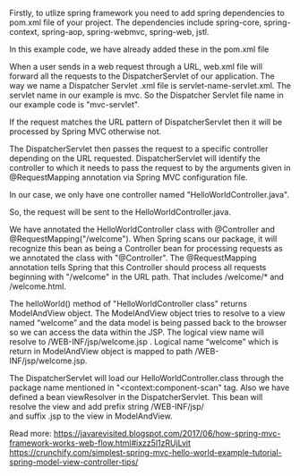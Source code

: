 Firstly, to utlize spring framework you need to add spring dependencies to pom.xml file of your project. 
The dependencies include spring-core, spring-context, spring-aop, spring-webmvc, spring-web, jstl. 

In this example code, we have already added these in the pom.xml file

When a user sends in a web request through a URL, web.xml file will forward all the requests to the DispatcherServlet of our application.
The way we name a Dispatcher Servlet .xml file is servlet-name-servlet.xml. The servlet name in our example is mvc. 
So the Dispatcher Servlet file name in our example code is "mvc-servlet". 

If the request matches the URL pattern of DispatcherServlet then it will be processed by Spring MVC otherwise not.

The DispatcherServlet then passes the request to a specific controller depending on the URL requested. DispatcherServlet will identify 
the controller to which it needs to pass the request to by the arguments given in @RequestMapping annotation via 
Spring MVC configuration file.


In our case, we only have one controller named "HelloWorldController.java". 

So, the request will be sent to the HelloWorldController.java.

We have annotated the HelloWorldController class with @Controller and @RequestMapping("/welcome"). 
When Spring scans our package, it will recognize this bean as being a Controller bean for processing requests as we annotated 
the class with "@Controller". The @RequestMapping annotation tells Spring that this Controller should process all requests 
beginning with "/welcome" in the URL path. That includes /welcome/* and /welcome.html.

The helloWorld() method of "HelloWorldController class" returns ModelAndView object. The ModelAndView object tries to resolve 
to a view named “welcome” and the data model is being passed back to the browser so we can access the data within the JSP. 
The logical view name will resolve to /WEB-INF/jsp/welcome.jsp . Logical name “welcome” which is return in ModelAndView object 
is mapped to path /WEB-INF/jsp/welcome.jsp.

The DispatcherServlet will load our HelloWorldController.class through the package name mentioned in "<context:component-scan" tag. 
Also we have defined a bean viewResolver in the DispatcherServlet. This bean will resolve the view and add prefix string /WEB-INF/jsp/  
and suffix .jsp to the view in ModelAndView.

Read more: https://javarevisited.blogspot.com/2017/06/how-spring-mvc-framework-works-web-flow.html#ixzz5l1zRUjLvit
           https://crunchify.com/simplest-spring-mvc-hello-world-example-tutorial-spring-model-view-controller-tips/



